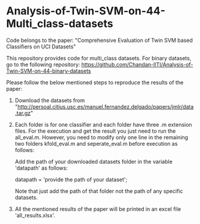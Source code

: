 # Analysis-of-Twin-SVM-on-44-Multi_class-datasets

Code belongs to the paper: "Comprehensive Evaluation of Twin SVM based Classifiers on UCI Datasets"

This repository provides code for multi_class datasets. For binary datasets, go to the following repository:
https://github.com/Chandan-IITI/Analysis-of-Twin-SVM-on-44-binary-datasets

Please follow the below mentioned steps to reproduce the results of the paper:

1. Download the datasets from "http://persoal.citius.usc.es/manuel.fernandez.delgado/papers/jmlr/data.tar.gz"
2. Each folder is for one classifier and each folder have three .m extension files. For the execution and get the result you just need 
   to run the all_eval.m. However, you need to modify only one line in the remaining two folders kfold_eval.m and seperate_eval.m before      execution as follows:
   
    Add the path of your downloaded datasets folder in the variable 'datapath' as follows:

   datapath = 'provide the path of your dataset';

   Note that just add the path of that folder not the path of any specific datasets.

3. All the mentioned results of the paper will be printed in an excel file 'all_results.xlsx'. 
